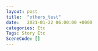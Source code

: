 ```yaml
---
layout: post
title:  "others_test"
date:   2021-01-22 06:00:00 +0000
categories: Etc
Tags: Story Etc
SceneCode: []
---
```

